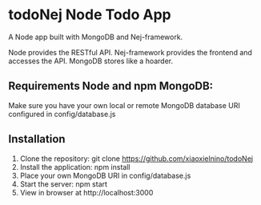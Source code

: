 # todoNej Node Todo App
A Node app built with MongoDB and Nej-framework.

Node provides the RESTful API. Nej-framework provides the frontend and accesses the API. MongoDB stores like a hoarder.

## Requirements Node and npm MongoDB: 
Make sure you have your own local or remote MongoDB database URI configured in config/database.js 

## Installation 
1. Clone the repository: git clone https://github.com/xiaoxielnino/todoNej 
2. Install the application: npm install 
3. Place your own MongoDB URI in config/database.js 
4. Start the server: npm start 
5. View in browser at http://localhost:3000
